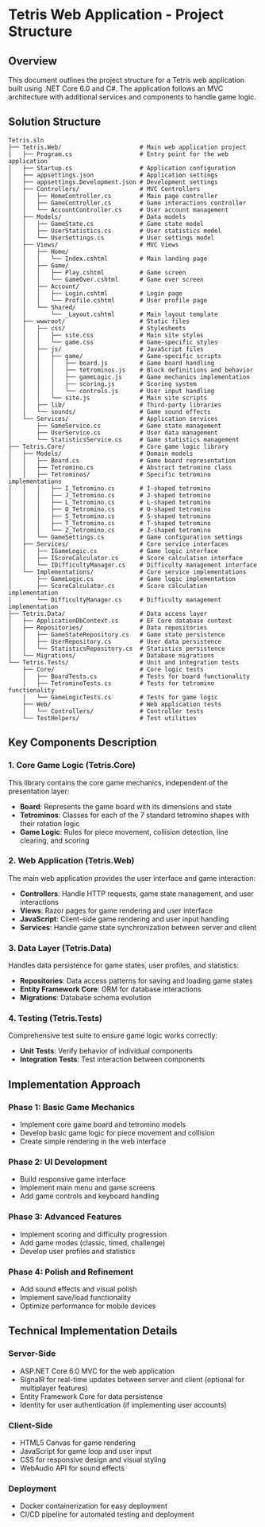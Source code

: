 # Tetris Web Application - Project Structure

## Overview
This document outlines the project structure for a Tetris web application built using .NET Core 6.0 and C#. The application follows an MVC architecture with additional services and components to handle game logic.

## Solution Structure

```
Tetris.sln
├── Tetris.Web/                      # Main web application project
│   ├── Program.cs                   # Entry point for the web application
│   ├── Startup.cs                   # Application configuration
│   ├── appsettings.json             # Application settings
│   ├── appsettings.Development.json # Development settings
│   ├── Controllers/                 # MVC Controllers
│   │   ├── HomeController.cs        # Main page controller
│   │   ├── GameController.cs        # Game interactions controller
│   │   └── AccountController.cs     # User account management
│   ├── Models/                      # Data models
│   │   ├── GameState.cs             # Game state model
│   │   ├── UserStatistics.cs        # User statistics model
│   │   └── UserSettings.cs          # User settings model
│   ├── Views/                       # MVC Views
│   │   ├── Home/
│   │   │   └── Index.cshtml         # Main landing page
│   │   ├── Game/
│   │   │   ├── Play.cshtml          # Game screen
│   │   │   └── GameOver.cshtml      # Game over screen
│   │   ├── Account/
│   │   │   ├── Login.cshtml         # Login page
│   │   │   └── Profile.cshtml       # User profile page
│   │   └── Shared/
│   │       └── _Layout.cshtml       # Main layout template
│   ├── wwwroot/                     # Static files
│   │   ├── css/                     # Stylesheets
│   │   │   ├── site.css             # Main site styles
│   │   │   └── game.css             # Game-specific styles
│   │   ├── js/                      # JavaScript files
│   │   │   ├── game/                # Game-specific scripts
│   │   │   │   ├── board.js         # Game board handling
│   │   │   │   ├── tetrominos.js    # Block definitions and behavior
│   │   │   │   ├── gameLogic.js     # Game mechanics implementation
│   │   │   │   ├── scoring.js       # Scoring system
│   │   │   │   └── controls.js      # User input handling
│   │   │   └── site.js              # Main site scripts
│   │   ├── lib/                     # Third-party libraries
│   │   └── sounds/                  # Game sound effects
│   └── Services/                    # Application services
│       ├── GameService.cs           # Game state management
│       ├── UserService.cs           # User data management
│       └── StatisticsService.cs     # Game statistics management
├── Tetris.Core/                     # Core game logic library
│   ├── Models/                      # Domain models
│   │   ├── Board.cs                 # Game board representation
│   │   ├── Tetromino.cs             # Abstract tetromino class
│   │   ├── Tetrominos/              # Specific tetromino implementations
│   │   │   ├── I_Tetromino.cs       # I-shaped tetromino
│   │   │   ├── J_Tetromino.cs       # J-shaped tetromino
│   │   │   ├── L_Tetromino.cs       # L-shaped tetromino
│   │   │   ├── O_Tetromino.cs       # O-shaped tetromino
│   │   │   ├── S_Tetromino.cs       # S-shaped tetromino
│   │   │   ├── T_Tetromino.cs       # T-shaped tetromino
│   │   │   └── Z_Tetromino.cs       # Z-shaped tetromino
│   │   └── GameSettings.cs          # Game configuration settings
│   ├── Services/                    # Core service interfaces
│   │   ├── IGameLogic.cs            # Game logic interface
│   │   ├── IScoreCalculator.cs      # Score calculation interface
│   │   └── IDifficultyManager.cs    # Difficulty management interface
│   └── Implementations/             # Core service implementations
│       ├── GameLogic.cs             # Game logic implementation
│       ├── ScoreCalculator.cs       # Score calculation implementation
│       └── DifficultyManager.cs     # Difficulty management implementation
├── Tetris.Data/                     # Data access layer
│   ├── ApplicationDbContext.cs      # EF Core database context
│   ├── Repositories/                # Data repositories
│   │   ├── GameStateRepository.cs   # Game state persistence
│   │   ├── UserRepository.cs        # User data persistence
│   │   └── StatisticsRepository.cs  # Statistics persistence
│   └── Migrations/                  # Database migrations
└── Tetris.Tests/                    # Unit and integration tests
    ├── Core/                        # Core logic tests
    │   ├── BoardTests.cs            # Tests for board functionality
    │   ├── TetrominoTests.cs        # Tests for tetromino functionality
    │   └── GameLogicTests.cs        # Tests for game logic
    ├── Web/                         # Web application tests
    │   └── Controllers/             # Controller tests
    └── TestHelpers/                 # Test utilities
```

## Key Components Description

### 1. Core Game Logic (Tetris.Core)
This library contains the core game mechanics, independent of the presentation layer:
- **Board**: Represents the game board with its dimensions and state
- **Tetrominos**: Classes for each of the 7 standard tetromino shapes with their rotation logic
- **Game Logic**: Rules for piece movement, collision detection, line clearing, and scoring

### 2. Web Application (Tetris.Web)
The main web application provides the user interface and game interaction:
- **Controllers**: Handle HTTP requests, game state management, and user interactions
- **Views**: Razor pages for game rendering and user interface
- **JavaScript**: Client-side game rendering and user input handling
- **Services**: Handle game state synchronization between server and client

### 3. Data Layer (Tetris.Data)
Handles data persistence for game states, user profiles, and statistics:
- **Repositories**: Data access patterns for saving and loading game states
- **Entity Framework Core**: ORM for database interactions
- **Migrations**: Database schema evolution

### 4. Testing (Tetris.Tests)
Comprehensive test suite to ensure game logic works correctly:
- **Unit Tests**: Verify behavior of individual components
- **Integration Tests**: Test interaction between components

## Implementation Approach

### Phase 1: Basic Game Mechanics
- Implement core game board and tetromino models
- Develop basic game logic for piece movement and collision
- Create simple rendering in the web interface

### Phase 2: UI Development
- Build responsive game interface
- Implement main menu and game screens
- Add game controls and keyboard handling

### Phase 3: Advanced Features
- Implement scoring and difficulty progression
- Add game modes (classic, timed, challenge)
- Develop user profiles and statistics

### Phase 4: Polish and Refinement
- Add sound effects and visual polish
- Implement save/load functionality
- Optimize performance for mobile devices

## Technical Implementation Details

### Server-Side
- ASP.NET Core 6.0 MVC for the web application
- SignalR for real-time updates between server and client (optional for multiplayer features)
- Entity Framework Core for data persistence
- Identity for user authentication (if implementing user accounts)

### Client-Side
- HTML5 Canvas for game rendering
- JavaScript for game loop and user input
- CSS for responsive design and visual styling
- WebAudio API for sound effects

### Deployment
- Docker containerization for easy deployment
- CI/CD pipeline for automated testing and deployment
